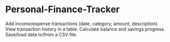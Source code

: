 # Personal-Finance-Tracker

Add income/expense transactions (date, category, amount, description).
View transaction history in a table.
Calculate balance and savings progress.
Save/load data to/from a CSV file.


